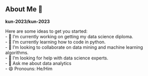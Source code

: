 ## About Me 👋


**kun-2023/kun-2023** 
<!--is a ✨ _special_ ✨ repository because its `README.md` (this file) appears on your GitHub profile.--!>

Here are some ideas to get you started:<br>

- 🔭 I’m currently working on getting my data science diploma.<br>
- 🌱 I’m currently learning how to code in python.<br>
- 👯 I’m looking to collaborate on data mining and machine learning algorithms.<br>
- 🤔 I’m looking for help with data science experts.<br>
- 💬 Ask me about data analytics<br>
<!-- 📫 How to reach me: ...--!>
- 😄 Pronouns: He/Him
<!-- ⚡ Fun fact: ...--!>
  
